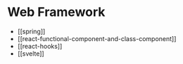 # Web Framework

* [[spring]]
* [[react-functional-component-and-class-component]]
* [[react-hooks]]
* [[svelte]]
